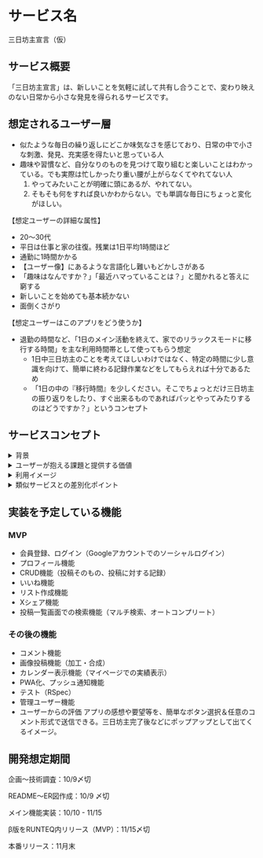 # サービス名

三日坊主宣言（仮）

## サービス概要

「三日坊主宣言」は、新しいことを気軽に試して共有し合うことで、変わり映えのない日常から小さな発見を得られるサービスです。

## 想定されるユーザー層
- 似たような毎日の繰り返しにどこか味気なさを感じており、日常の中で小さな刺激、発見、充実感を得たいと思っている人  
- 趣味や習慣など、自分なりのものを見つけて取り組むと楽しいことはわかっている。でも実際は忙しかったり重い腰が上がらなくてやれてない人  
    1. やってみたいことが明確に頭にあるが、やれてない。  
    2. そもそも何をすれば良いかわからない。でも単調な毎日にちょっと変化がほしい。  
  
【想定ユーザーの詳細な属性】  
  - 20〜30代  
  - 平日は仕事と家の往復。残業は1日平均1時間ほど  
  - 通勤に1時間かかる  
  - 【ユーザー像】にあるような言語化し難いもどかしさがある  
  - 「趣味はなんですか？」「最近ハマっていることは？」と聞かれると答えに窮する  
  - 新しいことを始めても基本続かない  
  - 面倒くさがり  

【想定ユーザーはこのアプリをどう使うか】  
- 退勤の時間など、「1日のメイン活動を終えて、家でのリラックスモードに移行する時間」を主な利用時間帯として使ってもらう想定  
  - 1日中三日坊主のことを考えてほしいわけではなく、特定の時間に少し意識を向けて、簡単に終わる記録作業などをしてもらえれば十分であるため  
  - 「1日の中の『移行時間』を少しください。そこでちょっとだけ三日坊主の振り返りをしたり、すぐ出来るものであればパッとやってみたりするのはどうですか？」というコンセプト
  
## サービスコンセプト

<details>
<summary>背景</summary>

自分には趣味や習慣として人に話すものが特になく、以前からなんとなく単調な毎日を送っている感覚がありました。  
また、自己紹介や自己分析、開発するアプリの案出しなど多くの場面で、自分なりの切り口をなかなか見出せないというモヤモヤを感じていました。

そんな状況を変えたくて、「三日限定で次々と新しいことを試して気づきをメモしてみる」という取り組みを始めたところ、興味の幅が広がり、自分の知らない一面を掘り起こせたように感じています。

「趣味や習慣がない」という感覚についても、意識的に目を向けられていないからそう思い込んでいるのであり、知らないだけ、気づいてないだけで実は身の回りにたくさんの面白いことがあると気づきました。

この体験を通して、以下のように考えるようになりました

- この体験を、アプリによってより簡単かつ継続的に実現できるようにしたい
- 同じように感じる人に対して、この体験ができる場を提供したい

このような背景から、「三日限定で何かに取り組み、マンネリ化しがちな日常から小さな発見を得る」というコンセプトのアプリを開発したいと考えました。

ストレスや手間なく使えて日常に溶け込み、利用するほどに「前よりも毎日がちょっと面白いかも」と思えるアプリにしていきたいと思っています。
</details>

<details>
<summary>ユーザーが抱える課題と提供する価値</summary>
課題：

マンネリ化しがちな日常に少しの刺激や発見があると嬉しいが、意気込んで何かに取り組むのは億劫

提供する価値：

- アプリの機能として、新しいことを三日間試してみる機会、他者と共有する場を提供  
- アプリを利用することで、以下を提供  
  - 新たなことを次々試すことによる、新鮮な気づきのある日常
  - 自分の好きなことや趣味と呼べるものに出会う体験  
  - 自分を再発見するきっかけ  
</details>

<details>
<summary>利用イメージ</summary>

- ログイン/新規登録をしない状態では、全ユーザーの三日取り組むこと（三日坊主と呼ぶ）一覧画面と詳細画面の閲覧のみ可能。皆がどんなことに取り組んでいるのか気軽に見ることができる。
- 自分の三日坊主を設定する場合はログイン/新規登録が必要。Googleアカウントでのソーシャルログインを実装
- 三日坊主の登録
    - 概要、取り組む期間、カテゴリ、意気込み（必須）、詳細（任意）などを入力
        - 必須項目は、基本的にすべてボタン選択で完結する
        - 画面に表示されたフォームの各欄に入力するのではなく、各項目の入力（選択）画面が1つずつ画面に表示され、スライド式に横に進んでいくイメージ
        - 三日坊主が思い浮かばない人向けに、「概要」設定の入り口は「自分で選択」か「自動設定」を選べる。「自動設定」の場合は2~3個の質問に答えることで自動で設定される（あらかじめいくつかデータを用意しておく）
          
    - 記録を促す通知の時間帯も設定する
        - デフォルトで決められているが、変えたい人は変えられる
        - 通知は、アプリをPWA化してプッシュ通知するイメージ
          
    - 設定した時点でXにシェアできる
  
    - 設定後はその三日坊主の詳細画面に遷移する。設定した内容をもとに、他のユーザーの類似する三日坊主投稿が表示される。自分と似た志向性を持つユーザーの情報を閲覧できる
    
- 三日坊主一覧画面
    - 全ユーザーの三日坊主を閲覧できる。各投稿はカード形式で横並び且つ複数行にわたって表示されており、下記事項が表示されている。また、各投稿をクリックすると詳細画面に遷移し、詳細の閲覧やコメントもできる。
      
      共通項目    
      - 概要
      - ユーザー名
      - カテゴリ
      - 取り組む期間
      - 意気込み
      - 現在のステータス
        - 三日間のうち何日目か。プログレスバーや三日分のスタンプなどで表現。三日間完了していれば完了済みと表示。
        
    
      他のユーザーの三日坊主の場合
    
      - いいねボタン
      - 「リストに追加」ボタン（いいねボタンのように数が表示される＋自分の「三日坊主リスト」に追加される。Twitterのブックマークのようなイメージ）
    
      自分の三日坊主の場合
    
      - 記録ボタン
      - 削除ボタン  
          (決めた内容を後から編集できてしまうのは「三日だけ集中して取り組む」という趣旨にそぐわないと考え、編集ボタンは設定しない設計を検討している)
    
    - 概要やカテゴリ、ステータスで絞り込み検索ができる（マルチ検索、オートコンプリート）。また、表示をリスト追加数が多い人気順に並び替えられる。
    - ユーザー名をクリックすると、当該ユーザーの詳細画面に遷移する。
    
- 日々の三日坊主の記録
    - 一覧画面、詳細画面での自分の投稿に設置された「記録する」ボタンから記録画面に遷移し、下記事項を記録できる。三日坊主の登録時と同様、各項目専用の入力（選択欄）が順に画面に表示され、スライド式で横に進んでいくイメージ。
    
      必須
    
      - 取り組んだかどうか（YES/NO）
      - 今の気分（3種類の表情から選択など）
      - 明日のやる気（50%, 100%, 150%など）
    
      任意（公開/非公開も選べる。デフォルトは公開）
    
      - コメント
      - 関連（取り組みに関する画像やリンクなどの添付）
    
    - 記録を促す通知は必須だと考えているため、設定した時間にプッシュ通知を送る。受け取った通知をクリックすると記録画面に遷移できる。
    - 三日目の記録が完了したら、「三日坊主を完了する」ボタンが表示されたポップアップが出てくる。クリックすると該当する三日坊主のステータスが完了済みになり、完了報告をXでシェアできる。また、次の三日坊主の設定を促される。
    
- 三日坊主リスト
    - 自分が取り組んでみたい三日坊主のリストを作れる。マイページの「マイ三日坊主リスト」からリストページに遷移し、自由に入力できる。また、一覧画面の他のユーザーの投稿にある「リストに追加」ボタンからの追加も可能。
    - リストを作成している場合、新たに三日坊主を登録する際にレコメンドとして表示される。
    
- ユーザー詳細画面
    - 該当するユーザーのユーザー名、通算何日坊主か、今までの三日坊主実績等を閲覧できる。三日坊主実績に関しては、一覧画面と同様のカード形式表示とカレンダー表示を切り替えられる。
- マイページ
    - ユーザー名、通算何日坊主かの表示
    - 三日坊主の実績をカレンダーに表示
    - マイ三日坊主リストの表示
    - プロフィールの表示・編集
- その他 - 継続的に利用してもらう工夫
  
  三日で完結するとはいえ、「三日坊主」として細切れにした取り組みを続けることで成り立つアプリであるため、いずれにせよ三日坊主自体は継続してもらう必要がある。  
  継続的に利用してもらうための工夫として、現状は以下に挙げる３つの切り口からの対応を考えている。
    
    **1. 三日坊主の新規登録および日々の記録における操作を可能な限り簡素化する**
       
    - 上記の「三日坊主の登録」および「日々の三日坊主の記録」に記載のとおり、以下のような構成にすることで、登録・記録操作に対するユーザーのストレス軽減や離脱抑制を図る。  
      - 最低限の入力作業は画面に表示されたボタンの選択で完結する。  
      - 入力画面自体も、1つのフォームの各欄に入力するのではなく、各項目の入力（選択）画面が一つずつ画面に表示され、スライド式に横に進んでいくSTEP入力方式にする。  
            
      ただ、操作自体に手間がかからないとわかっていても、ユーザーにその操作を行うモチベーションがそもそも無く「面倒」という感情が先行してしまうと、利用してもらえないと考えられる。  
      その対応として、**継続してもらうための動機付けをする。**
      
    **2. 継続してもらうための動機付けをする**
    - 以下のような方法で、登録・記録といった投稿作業を継続的してもらうための動機付けをする。  
  
      1. フォロー機能でゆるい繋がりを作る
           
         - 気になるユーザー（取り組んでいる三日坊主が面白い人など）をフォローできる。相手にはフォローした旨は通知されないので心理的負担は軽く、ゆるい繋がりを作れる。  
         - フォローしたユーザーが三日坊主の記録をしたら、それを知らせるプッシュ通知が自分に届く  
           - 通知内容は、① そのユーザーの三日坊主の内容、② そのユーザーが取り組んだか否か、③ 自分に対して次の三日坊主の設定を勧めるメッセージ  
             - ③に関して、前提としてユーザーの属性に三日坊主の実施状況のステータスがあるものとし、そのステータスが実施中になっている時はその日の記録を勧めるメッセージとする。  
           - フォローしたユーザーが三日坊主に取り組んでなくても、取り組んでいないという記録さえすれば通知が飛んでいく  
           - フォローしているユーザーが複数いても、通知の内容となるユーザーはランダムで1人に絞って送られてくる。自分が三日坊主を実施中の場合は、自分の通知が来る時間に別で届くようにする。同じ時間帯に二つの通知が一気に来るイメージ。  
           - 他のユーザーはこんなことしてるんだ。三日だけだし操作も楽だし、次の何か始めてみようかな、という気持ちを喚起できると良い。  
         - フォローしているユーザーの一覧は、自分のマイページ画面で見ることができる。

        
      2. 自分の三日坊主を実施した他ユーザーの数を可視化する
           
         - 三日坊主詳細画面で、投稿の詳細を表示するエリアの上部に「この三日坊主を始める」という趣旨のボタンを配置する。面白い、やってみたいと思った場合はこのボタンを押して始められる。  
           - ボタンを押すと、その三日坊主投稿が持つ「実施された数」というカラムの数が一つ増える。また、三日坊主の新規登録画面に遷移し、登録できる。  
           - 三日坊主の一覧表示画面および詳細表示画面では、何人のユーザーに実施されているか数が表示されている。  
         - 「面白い三日坊主のアイデアを考えたい」という切り口からモチベーションを喚起できると良い。また、実際に実施した他ユーザーの数が可視化されると、他のユーザーとのゆるい繋がりも実感できると考えられる。  
        
         
      3. 各ユーザーのマイページには、三日坊主を終えた数に応じて「通算⚪︎日坊主」といった表示をする。通算日数を基準に全ユーザーでランキング表示をしたり、30日(10回分)、60日(20回分)など一定日数続けたらXでシェアできるようにする。  
            
              
      4. それぞれの三日坊主投稿に3日分のスタンプカード(またはスタンプ表示エリア)のようなものを用意し、日々の記録をするごとに1日分埋まっていくようにする。  
           
         - このスタンプカードは一覧表示画面にも表示されるので、継続状況がひと目でわかる  
         - 三日坊主で取り組むこと自体も記録操作自体も基本的にハードルは低いため、スタンプを埋めるのは簡単  
         - スタンプを埋めたい、他のスタンプも集めたいという欲求を喚起できると良い  
          
          
      5. 三日坊主完了時のXシェアで利用するOGPには、キャッチーな賞状のような画像を用いる。  
           
         - 可愛いフォントやイラストで構成されるイメージ。理想は何パターンかの画像を用意しておく。  
         - 上述のスタンプカードも表示されるようにし、自分の実績を共有しつつ面白がって拡散してもらえるようにOGP画像を工夫  
            ⇒ 「3日間ちょっと続けて記録しただけで、スタンプ埋まったし面白い画像でシェアできた。これなら次もやろうかな」と思ってもらえると良い  
         - Xのタイムライン上で目を引く画像にすることで、他のユーザーの継続的な利用も喚起できるとなお良い  
          
      通算日数や賞状で実績をシェアしたい、ランキング上位に表示されたい、スタンプを埋めたいといった欲求を喚起できたとしても、忙しいユーザーにはそもそも忘れられてしまう恐れがある。  
      その対応として、**忘れないように通知を送る。**
        
    **3. 忘れないように通知する**  
    - 三日目の記録を行い「三日坊主を完了する」をボタンを押した後に、次の三日坊主の設定を勧める画面を表示する。「設定する」と「あとで」の2つのボタンを用意すると共に、三日坊主リストに追加しているものがあれば幾つかランダムに表示する。  
      - 「設定する」を押した場合は、通常どおりの三日坊主新規登録画面に遷移する。新規登録作業自体は簡素なのですぐに完了する。  
      - 「あとで」を押した場合は、その日時から3日置きに、三日坊主の設定をやんわり促すプッシュ通知を送る。「あとで」を押したユーザーとしてステータス管理し、タスクを定期実行するイメージ。通知は鬱陶しくないような1行程度の内容にする。  
    - 他のユーザーのXでのシェアによるリマインド効果もあると良い（上述のとおり）  
        
      離脱気味のユーザーや投稿を忘れがちなユーザーへのアプローチは、最終的にはプッシュ通知に大きく頼る形になる。  
      プッシュ通知の送信はユーザーの許可を得る必要があるため、アプリ利用開始時のプッシュ通知許可画面で、設定しておくと良い旨や鬱陶しい通知ではない旨を伝える工夫は必要であると考えている。
</details>

<details>
<summary>類似サービスとの差別化ポイント</summary>
テーマや切り口で直接的に競合となるアプリはあまりないと感じていますが、日々の取り組みを記録するという面では以下のような習慣化アプリが類似サービスであると考えています。

### 類似サービス：

- みんチャレ - 三日坊主防止アプリ
- 継続する技術
- my nicca – 目標達成のためのシンプル習慣化アプリ

上記の類似サービスに対し、本サービスの差別化ポイントは以下のとおりです。

### **アプリの目的：**

多くの習慣化アプリは（当然ですが）ユーザーが継続することをゴールとし、そのための工夫がなされています。
一方、このアプリの目的は「単調な毎日から小さな発見を得て、日常をほんの少し豊かにする」ことであるため、三日坊主を奨励し、記録作業も極力負担のない設計を目指しています。

このような、「三日だけ続ければ良い、記録も最低限で良い」という心理的負担の軽さは、本アプリ独特の差別化ポイントであると考えます。

### **自分だけの継続記録：**

自分が取り組んだ三日坊主がコレクションのように表示され、且つカレンダーで三日ごとに別の表示がなされるため、「自分だけの継続記録」として視覚的にも残ります。

日常の中に少し変化が欲しいと考えていた頃に比べ、アプリ利用後は数々の三日坊主を経て色んなことを感じた自分になっています。自分のことを前より少し好きになっているかもしれません。

短いスパンで多種多様なことに取り組むからこそ得られる気づきや感情は、本アプリを利用することの大きな特徴であると考えます。

</details>

## 実装を予定している機能

### MVP

- 会員登録、ログイン（Googleアカウントでのソーシャルログイン）
- プロフィール機能
- CRUD機能（投稿そのもの、投稿に対する記録）
- いいね機能
- リスト作成機能
- Xシェア機能
- 投稿一覧画面での検索機能（マルチ検索、オートコンプリート）

### その後の機能

- コメント機能
- 画像投稿機能（加工・合成）
- カレンダー表示機能（マイページでの実績表示）
- PWA化、プッシュ通知機能
- テスト（RSpec）
- 管理ユーザー機能
- ユーザーからの評価
アプリの感想や要望等を、簡単なボタン選択＆任意のコメント形式で送信できる。三日坊主完了後などにポップアップとして出てくるイメージ。
    
    

## 開発想定期間

企画〜技術調査：10/9〆切

README〜ER図作成：10/9 〆切

メイン機能実装：10/10 - 11/15

β版をRUNTEQ内リリース（MVP）：11/15〆切

本番リリース：11月末
